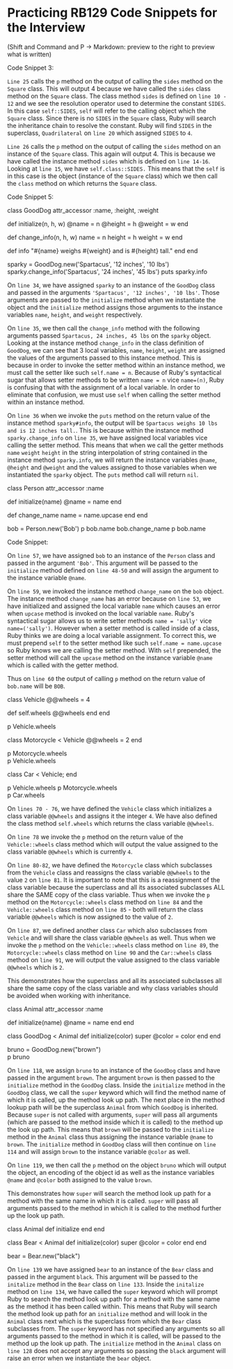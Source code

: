 # Practicing RB129 Code Snippets for the Interview 

(Shift and Command and P -> Markdown: preview to the right to preview what is written)

Code Snippet 3:

`Line 25` calls the `p` method on the output of calling the `sides` method on the `Square` class. This will output 4 because we have called the `sides` class method on the `Square` class. The class method `sides` is defined on `line 10 - 12` and we see the resolution operator used to determine the constant `SIDES`. In this case `self::SIDES`, `self` will refer to the calling object which the `Square` class. Since there is no `SIDES` in the `Square` class, Ruby will search the inheritance chain to resolve the constant. Ruby will find `SIDES` in the superclass, `Quadrilateral` on `line 20` which assigned `SIDES` to `4`. 

`Line 26` calls the `p` method on the output of calling the `sides` method on an instance of the `Square` class. This again will output 4. This is because we have called the instance method `sides` which is defined on `line 14-16`. Looking at `line 15`, we have `self.class::SIDES.` This means that the `self` is in this case is the object (instance of the `Square` class) which we then call the `class` method on which returns the `Square` class. 

Code Snippet 5:

class GoodDog
  attr_accessor :name, :height, :weight

  def initialize(n, h, w)
    @name = n
    @height = h
    @weight = w
  end

  def change_info(n, h, w)
    name = n
    height = h
    weight = w
  end

  def info
    "#{name} weighs #{weight} and is #{height} tall."
  end
end


sparky = GoodDog.new('Spartacus', '12 inches', '10 lbs') 
sparky.change_info('Spartacus', '24 inches', '45 lbs')
puts sparky.info 


On `line 34`, we have assigned `sparky` to an instance of the `GoodDog` class and passed in the arguments `'Spartacus', '12 inches', '10 lbs'`. Those arguments are passed to the `initialize` method when we instantiate the object and the `initialize` method assigns those arguments to the instance variables `name`, `height`, and `weight` respectively. 

On `line 35`, we then call the `change_info` method with the following arguments passed `Spartacus, 24 inches, 45 lbs` on the `sparky` object. Looking at the instance method `change_info` in the class definition of `GoodDog`, we can see that 3 local variables, `name`, `height`, `weight` are assigned the values of the arguments passed to this instance method. This is because in order to invoke the setter method within an instance method, we must call the setter like such `self.name = n`. Because of Ruby's syntactical sugar that allows setter methods to be written `name = n` vice `name=(n)`, Ruby is confusing that with the assignment of a local variable. In order to eliminate that confusion, we must use `self` when calling the setter method within an instance method.

On `line 36` when we invoke the `puts` method on the return value of the instance method `sparky#info`, the output will be `Spartacus weighs 10 lbs and is 12 inches tall.`. This is because within the instance method `sparky.change_info` on `line 35`, we have assigned local variables vice calling the setter method. This means that when we call the getter methods `name` `weight` `height` in the string interpolation of string contained in the instance method `sparky.info`, we will return the instance variables `@name`, `@height` and `@weight` and the values assigned to those variables when we instantiated the `sparky` object. The `puts` method call will return `nil`. 

class Person
  attr_accessor :name

  def initialize(name)
    @name = name
  end
  
  def change_name
    name = name.upcase
  end
end

bob = Person.new('Bob')
p bob.name 
bob.change_name
p bob.name

Code Snippet:

On `line 57`, we have assigned `bob` to an instance of the `Person` class and passed in the argument `'Bob'`. This argument will be passed to the `initialize` method defined on `line 48-50` and will assign the argument to the instance variable `@name`.

On `line 59`, we invoked the instance method `change_name` on the `bob` object. The instance method `change_name` has an error because on `line 53`, we have initialized and assigned the local variable `name` which causes an error when `upcase` method is invoked on the local variable `name`. Ruby's syntactical sugar allows us to write setter methods `name = 'sally'` vice `name=('sally')`. However when a setter method is called inside of a class, Ruby thinks we are doing a local variable assignment. To correct this, we must prepend `self` to the setter method like such `self.name = name.upcase` so Ruby knows we are calling the setter method. With `self` prepended, the setter method will call the `upcase` method on the instance variable `@name` which is called with the getter method. 

Thus on `line 60` the output of calling `p` method on the return value of `bob.name` will be `BOB`. 

class Vehicle
  @@wheels = 4

  def self.wheels
    @@wheels
  end
end

p Vehicle.wheels                             

class Motorcycle < Vehicle
  @@wheels = 2
end

p Motorcycle.wheels                           
p Vehicle.wheels                              

class Car < Vehicle; end

p Vehicle.wheels
p Motorcycle.wheels                           
p Car.wheels  

On `lines 70 - 76`, we have defined the `Vehicle` class which initializes a class variable `@@wheels` and assigns it the integer `4`. We have also defined the class method `self.wheels` which returns the class variable `@@wheels`. 

On `line 78` we invoke the `p` method on the return value of the `Vehicle::wheels` class method which will output the value assigned to the class variable `@@wheels` which is currently `4`. 

On `line 80-82`, we have defined the `Motorcycle` class which subclasses from the `Vehicle` class and reassigns the class variable `@@wheels` to the value `2` on `line 81`. It is important to note that this is a reassignment of the class variable because the superclass and all its associated subclasses ALL share the SAME copy of the class variable. Thus when we invoke the `p` method on the `Motorcycle::wheels` class method on `line 84` and the `Vehicle::wheels` class method on `line 85` - both will return the class variable `@@wheels` which is now assigned to the value of `2`. 

On `line 87`, we defined another class `Car` which also subclasses from `Vehicle` and will share the class variable `@@wheels` as well. Thus when we invoke the `p` method on the `Vehicle::wheels` class method on `line 89`, the `Motorcycle::wheels` class method on `line 90` and the `Car::wheels` class method on `line 91`, we will output the value assigned to the class variable `@@wheels` which is `2`. 

This demonstrates how the superclass and all its associated subclasses all share the same copy of the class variable and why class variables should be avoided when working with inheritance. 

class Animal
  attr_accessor :name

  def initialize(name)
    @name = name
  end
end

class GoodDog < Animal
  def initialize(color)
    super
    @color = color
  end
end

bruno = GoodDog.new("brown")       
p bruno

On `line 118`, we assign `bruno` to an instance of the `GoodDog` class and have passed in the argument `brown`. The argument `brown` is then passed to the `initialize` method in the `GoodDog` class. Inside the `initialize` method in the `GoodDog` class, we call the `super` keyword which will find the method name of which it is called, up the method look up path. The next place in the method lookup path will be the superclass `Animal` from which `GoodDog` is inherited. Because `super` is not called with arguments, `super` will pass all arguments (which are passed to the method inside which it is called) to the method up the look up path. This means that `brown` will be passed to the `initialize` method in the `Animal` class thus assigning the instance variable `@name` to `brown`. The `initialize` method in `GoodDog` class will then continue on `line 114` and will assign `brown` to the instance variable `@color` as well. 

On `line 119`, we then call the `p` method on the object `bruno` which will output the object, an encoding of the object id as well as the instance variables `@name` and `@color` both assigned to the value `brown`. 

This demonstrates how `super` will search the method look up path for a method with the same name in which it is called. `super` will pass all arguments passed to the method in which it is called to the method further up the look up path. 

class Animal
  def initialize
  end
end

class Bear < Animal
  def initialize(color)
    super
    @color = color
  end
end

bear = Bear.new("black")   

On `line 139` we have assigned `bear` to an instance of the `Bear` class and passed in the argument `black`. This argument will be passed to the `initalize` method in the `Bear` class on `line 133`. Inside the `initalize` method on `line 134`, we have called the `super` keyword which will prompt Ruby to search the method look up path for a method with the same name as the method it has been called within. This means that Ruby will search the method look up path for an `initialize` method and will look in the `Animal` class next which is the superclass from which the `Bear` class subclasses from. The `super` keyword has not specified any arguments so all arguments passed to the method in which it is called, will be passed to the method up the look up path. The `initialize` method in the `Animal` class on `line 128` does not accept any arguments so passing the `black` argument will raise an error when we instantiate the `bear` object. 